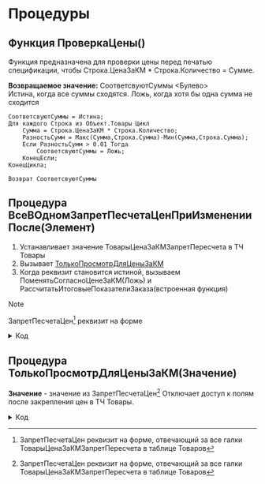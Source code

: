 # Процедуры

## Функция ПроверкаЦены()
Функция предназначена для проверки цены перед печатью спецификации, чтобы Строка.ЦенаЗаКМ * Строка.Количество = Сумме.

**Возвращаемое значение:** СоответсвуютСуммы <Булево>  
Истина, когда все суммы сходятся. Ложь, когда хотя бы одна сумма не сходится
```
СоответсвуютСуммы = Истина;
Для каждого Строка из Объект.Товары Цикл
    Сумма = Строка.ЦенаЗаКМ * Строка.Количество;
    РазностьСумм = Макс(Сумма,Строка.Сумма)-Мин(Сумма,Строка.Сумма);
    Если РазностьСумм > 0.01 Тогда
	    СоответсвуютСуммы = Ложь;		
    КонецЕсли;
КонецЦикла;	

Возврат СоответсвуютСуммы  
```

## Процедура ВсеВОдномЗапретПесчетаЦенПриИзмененииПосле(Элемент)
1. Устанавливает значение ТоварыЦенаЗаКМЗапретПересчета в ТЧ Товары
2. Вызывает [ТолькоПросмотрДляЦеныЗаКМ](#ПроцедураТолькоПросмотрДляЦеныЗаКМ(Значение))
3. Когда реквизит становится истиной, вызываем ПоменятьСогласноЦенеЗаКМ(Ложь) и РассчитатьИтоговыеПоказателиЗаказа(встроенная функция)

> [!NOTE]
> ЗапретПесчетаЦен[^1] реквизит на форме

<details>

<summary>Код</summary>

```
Для Каждого Строка Из Объект.Товары Цикл
	Строка.ВсеВОдномЦенаЗаКМЗапретПересчета = ЗапретПесчетаЦен;
КонецЦикла;	

ТолькоПросмотрДляЦеныЗаКМ(ЗапретПесчетаЦен);

Если ЗапретПесчетаЦен Тогда
	ПоменятьСогласноЦенеЗаКМ(Ложь); 
	РассчитатьИтоговыеПоказателиЗаказа(ЭтаФорма);
КонецЕсли;
```
 
</details>

## Процедура ТолькоПросмотрДляЦеныЗаКМ(Значение)
**Значение** - значение из ЗапретПесчетаЦен[^1]
Отключает доступ к полям после закрепления цен в ТЧ Товары.

<details>
<summary>Код</summary>

```
Элементы.ГруппаРасходыПоСделке.ТолькоПросмотр = Значение;	
Элементы.ТоварыВидЦены.ТолькоПросмотр = Значение;
Элементы.ТоварыЦена.ТолькоПросмотр = Значение;
Элементы.ТоварыПроцентАвтоматическойСкидки.ТолькоПросмотр = Значение;
Элементы.ТоварыСуммаАвтоматическойСкидки.ТолькоПросмотр = Значение;    
Элементы.ТоварыПроцентРучнойСкидки.ТолькоПросмотр = Значение;
Элементы.ТоварыСуммаРучнойСкидки.ТолькоПросмотр = Значение;
Элементы.ТоварыСумма.ТолькоПросмотр = Значение;
Элементы.ТоварыСтавкаНДС.ТолькоПросмотр = Значение;
Элементы.ТоварыСуммаНДС.ТолькоПросмотр = Значение;
Элементы.ТоварыЦенаЗаКМ.ТолькоПросмотр = Значение;       
Элементы.ТоварыСуммаСкидкиЗаОбъем.ТолькоПросмотр = Значение; 
Элементы.ТоварыНазначитьРучнуюСкидку.Доступность = Не Значение;
Элементы.ТоварыНазначитьРучнуюСкидку1.Доступность = Не Значение;
```
 
</details>


[^1]:ЗапретПесчетаЦен реквизит на форме, отвечающий за все галки ТоварыЦенаЗаКМЗапретПересчета в таблице Товаров
